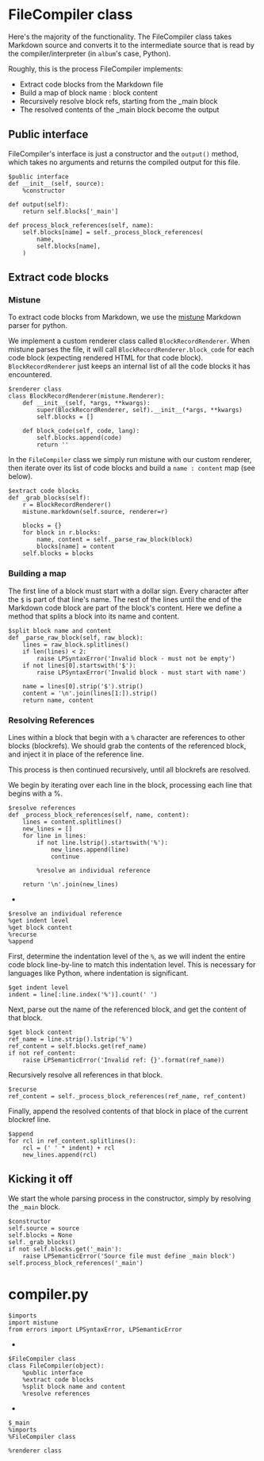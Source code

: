 # FileCompiler class

Here's the majority of the functionality. The FileCompiler class takes Markdown source and converts it to the intermediate source that is read by the compiler/interpreter (in `album`'s case, Python).

Roughly, this is the process FileCompiler implements:
* Extract code blocks from the Markdown file
* Build a map of block name : block content
* Recursively resolve block refs, starting from the _main block
* The resolved contents of the _main block become the output


## Public interface

FileCompiler's interface is just a constructor and the `output()` method, which takes no arguments and returns the compiled output for this file.


    $public interface
    def __init__(self, source):
        %constructor
    
    def output(self):
        return self.blocks['_main']

    def process_block_references(self, name):
        self.blocks[name] = self._process_block_references(
            name,
            self.blocks[name],
        )


## Extract code blocks

### Mistune

To extract code blocks from Markdown, we use the [mistune](https://github.com/lepture/mistune) Markdown parser for python.

We implement a custom renderer class called `BlockRecordRenderer`. When mistune parses the file, it will call `BlockRecordRenderer.block_code` for each code block (expecting rendered HTML for that code block). `BlockRecordRenderer` just keeps an internal list of all the code blocks it has encountered.

    $renderer class
    class BlockRecordRenderer(mistune.Renderer):
        def __init__(self, *args, **kwargs):
            super(BlockRecordRenderer, self).__init__(*args, **kwargs)
            self.blocks = []
    
        def block_code(self, code, lang):
            self.blocks.append(code)
            return ''

In the `FileCompiler` class we simply run mistune with our custom renderer, then iterate over its list of code blocks and build a `name : content` map (see below).

    $extract code blocks
    def _grab_blocks(self):
        r = BlockRecordRenderer()
        mistune.markdown(self.source, renderer=r)
    
        blocks = {}
        for block in r.blocks:
            name, content = self._parse_raw_block(block)
            blocks[name] = content        
        self.blocks = blocks

### Building a map

The first line of a block must start with a dollar sign. Every character after the `$` is part of that line's name. The rest of the lines until the end of the Markdown code block are part of the block's content. Here we define a method that splits a block into its name and content.

    $split block name and content
    def _parse_raw_block(self, raw_block):
        lines = raw_block.splitlines()
        if len(lines) < 2:
            raise LPSyntaxError('Invalid block - must not be empty')
        if not lines[0].startswith('$'):
            raise LPSyntaxError('Invalid block - must start with name')
        
        name = lines[0].strip('$').strip()
        content = '\n'.join(lines[1:]).strip()
        return name, content 

### Resolving References

Lines within a block that begin with a `%` character are references to other blocks (blockrefs). We should grab the contents of the referenced block, and inject it in place of the reference line.

This process is then continued recursively, until all blockrefs are resolved.

We begin by iterating over each line in the block, processing each line that begins with a %.

    $resolve references
    def _process_block_references(self, name, content):
        lines = content.splitlines()
        new_lines = []
        for line in lines:
            if not line.lstrip().startswith('%'):
                new_lines.append(line)
                continue

            %resolve an individual reference

        return '\n'.join(new_lines)

-

    $resolve an individual reference
    %get indent level
    %get block content
    %recurse
    %append

First, determine the indentation level of the `%`, as we will indent the entire code block line-by-line to match this indentation level. This is necessary for languages like Python, where indentation is significant.

    $get indent level
    indent = line[:line.index('%')].count(' ')

Next, parse out the name of the referenced block, and get the content of that block.

    $get block content
    ref_name = line.strip().lstrip('%')
    ref_content = self.blocks.get(ref_name)
    if not ref_content: 
        raise LPSemanticError('Invalid ref: {}'.format(ref_name))

Recursively resolve all references in that block.

    $recurse
    ref_content = self._process_block_references(ref_name, ref_content)

Finally, append the resolved contents of that block in place of the current blockref line.

    $append
    for rcl in ref_content.splitlines():
        rcl = (' ' * indent) + rcl
        new_lines.append(rcl)


## Kicking it off

We start the whole parsing process in the constructor, simply by resolving the `_main` block.

    $constructor
    self.source = source
    self.blocks = None
    self._grab_blocks()
    if not self.blocks.get('_main'):
        raise LPSemanticError('Source file must define _main block')
    self.process_block_references('_main')


# compiler.py

    $imports
    import mistune
    from errors import LPSyntaxError, LPSemanticError

-

    $FileCompiler class
    class FileCompiler(object):
        %public interface
        %extract code blocks
        %split block name and content
        %resolve references

-

    $_main
    %imports
    %FileCompiler class

    %renderer class
